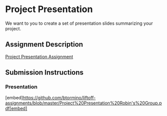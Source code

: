 # Project Presentation
We want to you to create a set of presentation slides summarizing your project.

## Assignment Description
[Project Presentation Assignment](https://education.launchcode.org/liftoff/modules/assignments/project-presentation)

## Submission Instructions

### Presentation
[embed]https://github.com/btormino/liftoff-assignments/blob/master/Project%20Presentation%20Robin's%20Group.pdf[embed]
